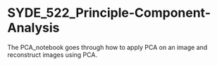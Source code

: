 # SYDE_522_Principle-Component-Analysis
The PCA_notebook goes through how to apply PCA on an image and reconstruct images using PCA. 
